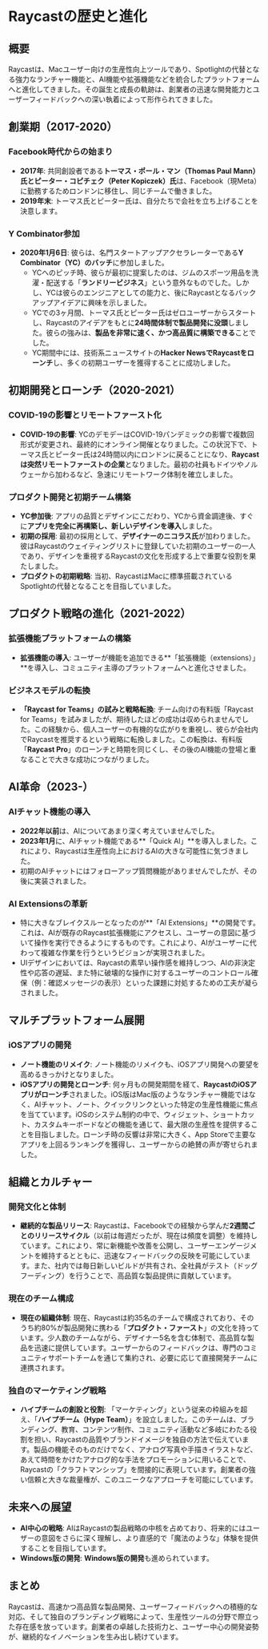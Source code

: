 # Raycastの歴史と進化

## 概要

Raycastは、Macユーザー向けの生産性向上ツールであり、Spotlightの代替となる強力なランチャー機能と、AI機能や拡張機能などを統合したプラットフォームへと進化してきました。その誕生と成長の軌跡は、創業者の迅速な開発能力とユーザーフィードバックへの深い執着によって形作られてきました。

## 創業期（2017-2020）

### Facebook時代からの始まり
* **2017年**: 共同創設者である**トーマス・ポール・マン（Thomas Paul Mann）氏とピーター・コピチェク（Peter Kopiczek）氏**は、Facebook（現Meta）に勤務するためロンドンに移住し、同じチームで働きました。
* **2019年末**: トーマス氏とピーター氏は、自分たちで会社を立ち上げることを決意します。

### Y Combinator参加
* **2020年1月6日**: 彼らは、名門スタートアップアクセラレーターである**Y Combinator（YC）のバッチ**に参加しました。
  * YCへのピッチ時、彼らが最初に提案したのは、ジムのスポーツ用品を洗濯・配送する「**ランドリービジネス**」という意外なものでした。しかし、YCは彼らのエンジニアとしての能力と、後にRaycastとなるバックアップアイデアに興味を示しました。
  * YCでの3ヶ月間、トーマス氏とピーター氏はゼロユーザーからスタートし、Raycastのアイデアをもとに**24時間体制で製品開発に没頭**しました。彼らの強みは、**製品を非常に速く、かつ高品質に構築できる**ことでした。
  * YC期間中には、技術系ニュースサイトの**Hacker NewsでRaycastをローンチ**し、多くの初期ユーザーを獲得することに成功しました。

## 初期開発とローンチ（2020-2021）

### COVID-19の影響とリモートファースト化
* **COVID-19の影響**: YCのデモデーはCOVID-19パンデミックの影響で複数回形式が変更され、最終的にオンライン開催となりました。この状況下で、トーマス氏とピーター氏は24時間以内にロンドンに戻ることになり、**Raycastは突然リモートファーストの企業**となりました。最初の社員もドイツやノルウェーから加わるなど、急速にリモートワーク体制を確立しました。

### プロダクト開発と初期チーム構築
* **YC参加後**: アプリの品質とデザインにこだわり、YCから資金調達後、すぐに**アプリを完全に再構築し、新しいデザインを導入**しました。
* **初期の採用**: 最初の採用として、**デザイナーのニコラス氏**が加わりました。彼はRaycastのウェイティングリストに登録していた初期のユーザーの一人であり、デザインを重視するRaycastの文化を形成する上で重要な役割を果たしました。
* **プロダクトの初期戦略**: 当初、RaycastはMacに標準搭載されているSpotlightの代替となることを目指していました。

## プロダクト戦略の進化（2021-2022）

### 拡張機能プラットフォームの構築
* **拡張機能の導入**: ユーザーが機能を追加できる**「拡張機能（extensions）」**を導入し、コミュニティ主導のプラットフォームへと進化させました。

### ビジネスモデルの転換
* **「Raycast for Teams」の試みと戦略転換**: チーム向けの有料版「Raycast for Teams」を試みましたが、期待したほどの成功は収められませんでした。この経験から、個人ユーザーの有機的な広がりを重視し、彼らが会社内でRaycastを推奨するという戦略に転換しました。この転換は、有料版「**Raycast Pro**」のローンチと時期を同じくし、その後のAI機能の登場と重なることで大きな成功につながりました。

## AI革命（2023-）

### AIチャット機能の導入
* **2022年以前**は、AIについてあまり深く考えていませんでした。
* **2023年1月**に、AIチャット機能である**「Quick AI」**を導入しました。これにより、Raycastは生産性向上におけるAIの大きな可能性に気づきました。
* 初期のAIチャットにはフォローアップ質問機能がありませんでしたが、その後に実装されました。

### AI Extensionsの革新
* 特に大きなブレイクスルーとなったのが**「AI Extensions」**の開発です。これは、AIが既存のRaycast拡張機能にアクセスし、ユーザーの意図に基づいて操作を実行できるようにするものです。これにより、AIがユーザーに代わって複雑な作業を行うというビジョンが実現されました。
* UIデザインにおいては、Raycastの素早い操作感を維持しつつ、AIの非決定性や応答の遅延、また特に破壊的な操作に対するユーザーのコントロール確保（例：確認メッセージの表示）といった課題に対処するための工夫が凝らされました。

## マルチプラットフォーム展開

### iOSアプリの開発
* **ノート機能のリメイク**: ノート機能のリメイクも、iOSアプリ開発への要望を高めるきっかけとなりました。
* **iOSアプリの開発とローンチ**: 何ヶ月もの開発期間を経て、**RaycastのiOSアプリがローンチ**されました。iOS版はMac版のようなランチャー機能ではなく、AIチャット、ノート、クイックリンクといった特定の生産性機能に焦点を当てています。iOSのシステム制約の中で、ウィジェット、ショートカット、カスタムキーボードなどの機能を通じて、最大限の生産性を提供することを目指しました。ローンチ時の反響は非常に大きく、App Storeで主要なアプリを上回るランキングを獲得し、ユーザーからの絶賛の声が寄せられました。

## 組織とカルチャー

### 開発文化と体制
* **継続的な製品リリース**: Raycastは、Facebookでの経験から学んだ**2週間ごとのリリースサイクル**（以前は毎週だったが、現在は頻度を調整）を維持しています。これにより、常に新機能や改善を公開し、ユーザーエンゲージメントを維持するとともに、迅速なフィードバックの反映を可能にしています。また、社内では毎日新しいビルドが共有され、全社員がテスト（ドッグフーディング）を行うことで、高品質な製品提供に貢献しています。

### 現在のチーム構成
* **現在の組織体制**: 現在、Raycastは約35名のチームで構成されており、そのうち約80%が製品開発に携わる「**プロダクト・ファースト**」の文化を持っています。少人数のチームながら、デザイナー5名を含む体制で、高品質な製品を迅速に提供しています。ユーザーからのフィードバックは、専門のコミュニティサポートチームを通じて集約され、必要に応じて直接開発チームに連携されます。

### 独自のマーケティング戦略
* **ハイプチームの創設と役割**: 「マーケティング」という従来の枠組みを超え、「**ハイプチーム（Hype Team）**」を設立しました。このチームは、ブランディング、教育、コンテンツ制作、コミュニティ活動など多岐にわたる役割を担い、Raycastの品質やブランドイメージを独自の方法で伝えています。製品の機能そのものだけでなく、アナログ写真や手描きイラストなど、あえて時間をかけたアナログ的な手法をプロモーションに用いることで、Raycastの「クラフトマンシップ」を間接的に表現しています。創業者の強い信頼と大きな裁量権が、このユニークなアプローチを可能にしています。

## 未来への展望

* **AI中心の戦略**: AIはRaycastの製品戦略の中核を占めており、将来的にはユーザーの意図をさらに深く理解し、より直感的で「魔法のような」体験を提供することを目指しています。
* **Windows版の開発**: **Windows版の開発**も進められています。

## まとめ

Raycastは、高速かつ高品質な製品開発、ユーザーフィードバックへの積極的な対応、そして独自のブランディング戦略によって、生産性ツールの分野で際立った存在感を放っています。創業者の卓越した技術力と、ユーザー中心の開発姿勢が、継続的なイノベーションを生み出し続けています。